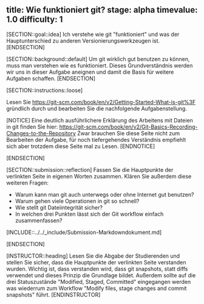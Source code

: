 title: Wie funktioniert git?
stage: alpha
timevalue: 1.0
difficulty: 1
---

[SECTION::goal::idea]
Ich verstehe wie git "funktioniert" und was der Hauptunterschied zu anderen 
Versionierungswerkzeugen ist.
[ENDSECTION]

[SECTION::background::default]
Um git wirklich gut benutzen zu können, muss man verstehen wie es funktioniert. Dieses 
Grundverständnis werden wir uns in dieser Aufgabe aneignen und damit die Basis für weitere 
Aufgaben schaffen.
[ENDSECTION]

[SECTION::instructions::loose]

Lesen Sie https://git-scm.com/book/en/v2/Getting-Started-What-is-git%3F gründlich durch und 
bearbeiten Sie die nachfolgende Aufgabenstellung.

[NOTICE]
Eine deutlich ausführlichere Erklärung des Arbeitens mit Dateien in git finden Sie hier:
https://git-scm.com/book/en/v2/Git-Basics-Recording-Changes-to-the-Repository
Zwar brauchen Sie diese Seite nicht zum Bearbeiten der Aufgabe, für noch tiefergehendes 
Verständnis empfiehlt sich aber trotzdem diese Seite mal zu Lesen.
[ENDNOTICE]

[ENDSECTION]

[SECTION::submission::reflection]
Fassen Sie die Hauptpunkte der verlinkten Seite in eigenen Worten zusammen.
Klären Sie außerdem diese weiteren Fragen:

- Warum kann man git auch unterwegs oder ohne Internet gut benutzen?
- Warum gehen viele Operationen in git so schnell?
- Wie stellt git Dateiintegrität sicher?
- In welchen drei Punkten lässt sich der Git workflow einfach zusammenfassen?

[INCLUDE::../../_include/Submission-Markdowndokument.md]

[ENDSECTION]

[INSTRUCTOR::heading]
Lesen Sie die Abgabe der Studierenden und stellen Sie sicher, dass die Hauptpunkte der verlinkten 
Seite verstanden wurden. Wichtig ist, dass verstanden wird, dass git snapshots, statt 
diffs verwendet und dieses Prinzip die Grundlage bildet.
Außerdem sollte auf die drei Statuszustände "Modified, Staged, Committed" eingegangen werden was 
wiederrum zum Workflow "Modify files, stage changes and commit snapshots" führt.
[ENDINSTRUCTOR]
